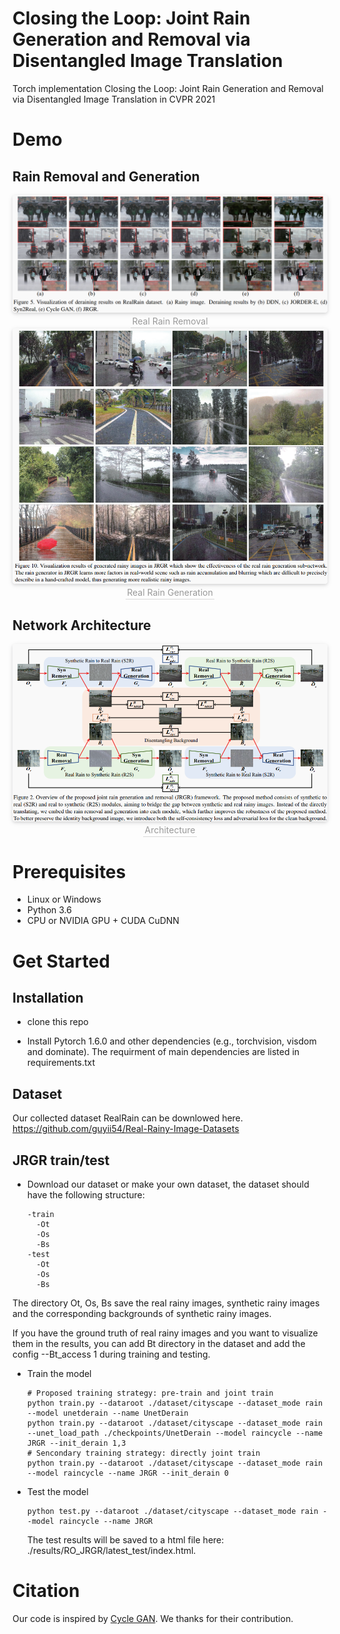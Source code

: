 # Closing the Loop: Joint Rain Generation and Removal via Disentangled Image Translation

Torch implementation Closing the Loop: Joint Rain Generation and Removal via Disentangled Image Translation in CVPR 2021


# Demo

## Rain Removal and Generation
<center>
    <img style="border-radius: 0.3125em;
    box-shadow: 0 2px 4px 0 rgba(34,36,38,.12),0 2px 10px 0 rgba(34,36,38,.08);" 
    src="https://github.com/guyii54/JRGR/blob/master/Demo_Derain.png">
    <br>
    <div style="color:orange; border-bottom: 1px solid #d9d9d9;
    display: inline-block;
    color: #999;
    padding: 2px;">Real Rain Removal</div>
</center>

<center>
    <img style="border-radius: 0.3125em;
    box-shadow: 0 2px 4px 0 rgba(34,36,38,.12),0 2px 10px 0 rgba(34,36,38,.08);" 
    src="https://github.com/guyii54/JRGR/blob/master/Demo_Generation.png">
    <br>
    <div style="color:orange; border-bottom: 1px solid #d9d9d9;
    display: inline-block;
    color: #999;
    padding: 2px;">Real Rain Generation</div>
</center>

## Network Architecture
<center>
    <img style="border-radius: 0.3125em;
    box-shadow: 0 2px 4px 0 rgba(34,36,38,.12),0 2px 10px 0 rgba(34,36,38,.08);" 
    src="https://github.com/guyii54/JRGR/blob/master/Architecture.png">
    <br>
    <div style="color:orange; border-bottom: 1px solid #d9d9d9;
    display: inline-block;
    color: #999;
    padding: 2px;">Architecture</div>
</center>


# Prerequisites
- Linux or Windows
- Python 3.6
- CPU or NVIDIA GPU + CUDA CuDNN


# Get Started

## Installation
- clone this repo


- Install Pytorch 1.6.0 and other dependencies (e.g., torchvision, visdom and dominate). The requirment of main dependencies are listed in requirements.txt


## Dataset
Our collected dataset RealRain can be downlowed here.
https://github.com/guyii54/Real-Rainy-Image-Datasets

## JRGR train/test
- Download our dataset or make your own dataset, the dataset should have the following structure:
  ```
  -train
    -Ot
    -Os
    -Bs
  -test
    -Ot
    -Os
    -Bs
  ```
The directory Ot, Os, Bs save the real rainy images, synthetic rainy images and the corresponding backgrounds of synthetic rainy images. 

If you have the ground truth of real rainy images and you want to visualize them in the results, you can add Bt directory in the dataset and add the config --Bt_access 1 during training and testing.

- Train the model
  ```
  # Proposed training strategy: pre-train and joint train
  python train.py --dataroot ./dataset/cityscape --dataset_mode rain --model unetderain --name UnetDerain
  python train.py --dataroot ./dataset/cityscape --dataset_mode rain --unet_load_path ./checkpoints/UnetDerain --model raincycle --name JRGR --init_derain 1,3
  # Sencondary training strategy: directly joint train
  python train.py --dataroot ./dataset/cityscape --dataset_mode rain --model raincycle --name JRGR --init_derain 0
  ```

- Test the model
  ```
  python test.py --dataroot ./dataset/cityscape --dataset_mode rain --model raincycle --name JRGR
  ```
  The test results will be saved to a html file here: ./results/RO_JRGR/latest_test/index.html.

# Citation

Our code is inspired by [Cycle GAN](https://github.com/junyanz/CycleGAN). We thanks for their contribution.